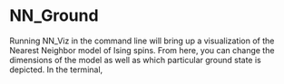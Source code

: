 # NN_Ground

Running NN_Viz in the command line will bring up a visualization of the Nearest Neighbor model of Ising spins. From here, you can change the dimensions of the model as well as which particular ground state is depicted. In the terminal, 

